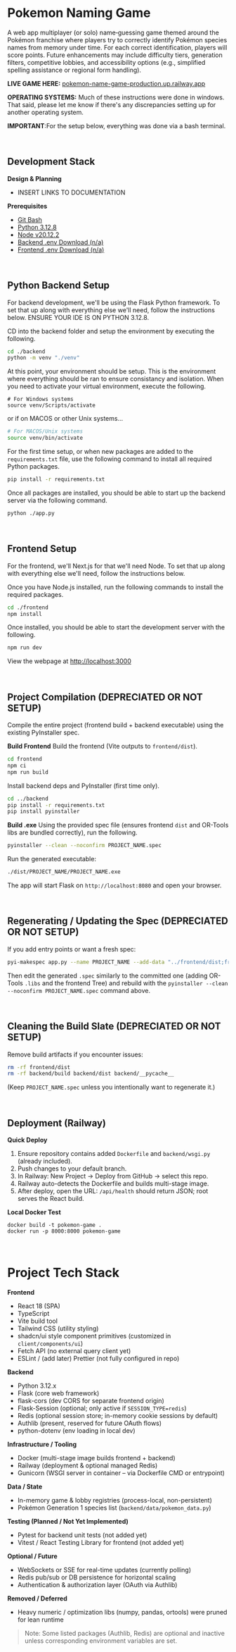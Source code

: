 # Pokemon Naming Game
A web app multiplayer (or solo) name‑guessing game themed around the Pokémon franchise where players try to correctly identify Pokémon species names from memory under time. For each correct identification, players will score points. Future enhancements may include difficulty tiers, generation filters, competitive lobbies, and accessibility options (e.g., simplified spelling assistance or regional form handling).

**LIVE GAME HERE:** [pokemon-name-game-production.up.railway.app]([url](https://pokemon-name-game-production.up.railway.app/))

**OPERATING SYSTEMS:** Much of these instructions were done in windows. That said, please let me know if there's any discrepancies setting up for another operating system.

**IMPORTANT**:For the setup below, everything was done via a bash terminal.


<br/>


## Development Stack

**Design & Planning**
- INSERT LINKS TO DOCUMENTATION

**Prerequisites**
- [Git Bash](https://git-scm.com/downloads)
- [Python 3.12.8](python.org/downloads/release/python-3128)
- [Node v20.12.2](nodejs.org/en/blog/release/v20.12.2)
- [Backend .env Download (n/a)]()
- [Frontend .env Download (n/a)]()


<br/>


## Python Backend Setup
For backend development, we'll be using the Flask Python framework. To set that up along with everything else we'll need, follow the instructions below. ENSURE YOUR IDE IS ON PYTHON 3.12.8.

CD into the backend folder and setup the environment by executing the following.
```bash
cd ./backend
python -m venv "./venv"
```
At this point, your environment should be setup. This is the environment where everything should be ran to ensure consistancy and isolation. When you need to activate your virtual environment, execute the following.
```shell
# For Windows systems
source venv/Scripts/activate
```
or if on MACOS or other Unix systems...
```bash
# For MACOS/Unix systems
source venv/bin/activate
```

For the first time setup, or when new packages are added to the `requirements.txt` file, use the following command to install all required Python packages.
```bash
pip install -r requirements.txt
```

Once all packages are installed, you should be able to start up the backend server via the following command.
```bash
python ./app.py
```


<br/>



## Frontend Setup
For the frontend, we'll Next.js for that we'll need Node. To set that up along with everything else we'll need, follow the instructions below.

Once you have Node.js installed, run the following commands to install the required packages.
```bash
cd ./frontend
npm install
```
Once installed, you should be able to start the development server with the following.
```bash
npm run dev
```

View the webpage at [http://localhost:3000](http://localhost:3000)



<br/>



## Project Compilation (DEPRECIATED OR NOT SETUP)
Compile the entire project (frontend build + backend executable) using the existing PyInstaller spec.

**Build Frontend**
Build the frontend (Vite outputs to `frontend/dist`).
```bash
cd frontend
npm ci
npm run build
```
Install backend deps and PyInstaller (first time only).
```bash
cd ../backend
pip install -r requirements.txt
pip install pyinstaller
```

**Build .exe**
Using the provided spec file (ensures frontend `dist` and OR-Tools libs are bundled correctly), run the following.
```bash
pyinstaller --clean --noconfirm PROJECT_NAME.spec
```
Run the generated executable:
```bash
./dist/PROJECT_NAME/PROJECT_NAME.exe
```
The app will start Flask on `http://localhost:8080` and open your browser.



<br/>



## Regenerating / Updating the Spec (DEPRECIATED OR NOT SETUP)
If you add entry points or want a fresh spec:
```bash
pyi-makespec app.py --name PROJECT_NAME --add-data "../frontend/dist;frontend/dist"
```
Then edit the generated `.spec` similarly to the committed one (adding OR-Tools `.libs` and the frontend Tree) and rebuild with the `pyinstaller --clean --noconfirm PROJECT_NAME.spec` command above.



<br/>



## Cleaning the Build Slate (DEPRECIATED OR NOT SETUP)
Remove build artifacts if you encounter issues:
```bash
rm -rf frontend/dist
rm -rf backend/build backend/dist backend/__pycache__
```
(Keep `PROJECT_NAME.spec` unless you intentionally want to regenerate it.)



<br/>



## Deployment (Railway)

**Quick Deploy**
1. Ensure repository contains added `Dockerfile` and `backend/wsgi.py` (already included).
2. Push changes to your default branch.
3. In Railway: New Project -> Deploy from GitHub -> select this repo.
4. Railway auto-detects the Dockerfile and builds multi-stage image.
5. After deploy, open the URL: `/api/health` should return JSON; root serves the React build.

**Local Docker Test**
```
docker build -t pokemon-game .
docker run -p 8000:8000 pokemon-game
```



<br/>



# Project Tech Stack

**Frontend**
- React 18 (SPA)
- TypeScript
- Vite build tool
- Tailwind CSS (utility styling)
- shadcn/ui style component primitives (customized in `client/components/ui`)
- Fetch API (no external query client yet)
- ESLint / (add later) Prettier (not fully configured in repo)

**Backend**
- Python 3.12.x
- Flask (core web framework)
- flask-cors (dev CORS for separate frontend origin)
- Flask-Session (optional; only active if `SESSION_TYPE=redis`)
- Redis (optional session store; in-memory cookie sessions by default)
- Authlib (present, reserved for future OAuth flows)
- python-dotenv (env loading in local dev)

**Infrastructure / Tooling**
- Docker (multi-stage image builds frontend + backend)
- Railway (deployment & optional managed Redis)
- Gunicorn (WSGI server in container – via Dockerfile CMD or entrypoint)

**Data / State**
- In-memory game & lobby registries (process-local, non-persistent)
- Pokémon Generation 1 species list (`backend/data/pokemon_data.py`)

**Testing (Planned / Not Yet Implemented)**
- Pytest for backend unit tests (not added yet)
- Vitest / React Testing Library for frontend (not added yet)

**Optional / Future**
- WebSockets or SSE for real-time updates (currently polling)
- Redis pub/sub or DB persistence for horizontal scaling
- Authentication & authorization layer (OAuth via Authlib)

**Removed / Deferred**
- Heavy numeric / optimization libs (numpy, pandas, ortools) were pruned for lean runtime

> Note: Some listed packages (Authlib, Redis) are optional and inactive unless corresponding environment variables are set.
